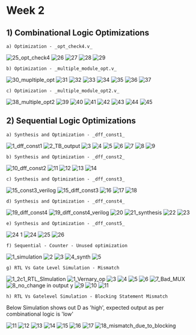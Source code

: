 
# Week 2 
## 1) Combinational Logic Optimizations

``` a) Optimization - _opt_check4.v_ ```

![25_opt_check4](https://github.com/adhiiiii/Hardware-Design---VLSI/assets/47310995/fde992c9-004b-47b0-b788-4daa4de8c733)
![26](https://github.com/adhiiiii/Hardware-Design---VLSI/assets/47310995/e483133a-fe28-4042-8a39-d20d02b7afcb)
![27](https://github.com/adhiiiii/Hardware-Design---VLSI/assets/47310995/248a687c-94d0-4b02-af1a-8c5db9dc38b0)
![28](https://github.com/adhiiiii/Hardware-Design---VLSI/assets/47310995/aa785eba-c7fb-4c43-b835-330f930eb62f)
![29](https://github.com/adhiiiii/Hardware-Design---VLSI/assets/47310995/5731e8ca-d601-4f71-bb63-7a3a036cd702)

``` b) Optimization - _multiple_module_opt.v_  ```

![30_mupltiple_opt](https://github.com/adhiiiii/Hardware-Design---VLSI/assets/47310995/edcd3ee4-950a-4547-aab9-c9401468e7b4)
![31](https://github.com/adhiiiii/Hardware-Design---VLSI/assets/47310995/25d47106-84fc-40ed-8ecb-aa2ac69041b7)
![32](https://github.com/adhiiiii/Hardware-Design---VLSI/assets/47310995/762f544f-35ff-414e-a0a3-54082c167424)
![33](https://github.com/adhiiiii/Hardware-Design---VLSI/assets/47310995/3b1bbf00-ad7f-49b8-9918-cbcf79160963)
![34](https://github.com/adhiiiii/Hardware-Design---VLSI/assets/47310995/2c664f33-7a26-43c4-8d87-65d0c8e878c0)
![35](https://github.com/adhiiiii/Hardware-Design---VLSI/assets/47310995/b18cf681-1d54-42c4-aa68-30c925246a23)
![36](https://github.com/adhiiiii/Hardware-Design---VLSI/assets/47310995/2b5ddff0-be1c-451f-834b-5e2b86b9d963)
![37](https://github.com/adhiiiii/Hardware-Design---VLSI/assets/47310995/f0cf5d17-0bd1-44de-a4b2-4d7b2d31dd6a)

``` c) Optimization - _multiple_module_opt2.v_ ```

![38_multiple_opt2](https://github.com/adhiiiii/Hardware-Design---VLSI/assets/47310995/eba12f72-b559-47fc-bce9-92e4d99b55bf)
![39](https://github.com/adhiiiii/Hardware-Design---VLSI/assets/47310995/c6270ce7-903c-4164-8b64-c129f92da1f8)
![40](https://github.com/adhiiiii/Hardware-Design---VLSI/assets/47310995/31e86d64-a17f-4c70-89fc-9898a12814af)
![41](https://github.com/adhiiiii/Hardware-Design---VLSI/assets/47310995/b82af9bd-10f5-482a-b478-2f34ce53149f)
![42](https://github.com/adhiiiii/Hardware-Design---VLSI/assets/47310995/4d33327f-bd7a-46d2-8728-19d3a6dd3596)
![43](https://github.com/adhiiiii/Hardware-Design---VLSI/assets/47310995/c9c5cc8d-ae1b-44cb-af57-f865146d66de)
![44](https://github.com/adhiiiii/Hardware-Design---VLSI/assets/47310995/c17475d2-aa5e-4f6e-82d4-5ca0806b37b8)
![45](https://github.com/adhiiiii/Hardware-Design---VLSI/assets/47310995/c93d4a8f-3f33-438d-995b-4c447f7d027a)

## 2) Sequential Logic Optimizations

``` a) Synthesis and Optimization - _dff_const1_ ```

![1_dff_const1](https://github.com/adhiiiii/Hardware-Design---VLSI/assets/47310995/e8b08611-e624-485a-a3e4-1e56b225ea67)
![2_TB_output](https://github.com/adhiiiii/Hardware-Design---VLSI/assets/47310995/453611b1-8ec6-4167-aaaf-7a4bbf593ef5)
![3](https://github.com/adhiiiii/Hardware-Design---VLSI/assets/47310995/5825cd9d-428e-44e8-be8f-7f315cc67eac)
![4](https://github.com/adhiiiii/Hardware-Design---VLSI/assets/47310995/174109b9-6bfb-49ce-b067-c46d310fe4c8)
![5](https://github.com/adhiiiii/Hardware-Design---VLSI/assets/47310995/89b0416d-9f12-4d94-aebe-9095a480457c)
![6](https://github.com/adhiiiii/Hardware-Design---VLSI/assets/47310995/28626870-fe82-4981-8826-196465c0c9d4)
![7](https://github.com/adhiiiii/Hardware-Design---VLSI/assets/47310995/e78c1d84-dfac-42d1-8c2a-0b5e221811f3)
![8](https://github.com/adhiiiii/Hardware-Design---VLSI/assets/47310995/687be900-6340-4adb-b1aa-49dafba63d7e)
![9](https://github.com/adhiiiii/Hardware-Design---VLSI/assets/47310995/bbbefeb5-d000-4fd1-9ce8-d7e54326bb2c)

``` b) Synthesis and Optimization - _dff_const2_ ```

![10_dff_const2](https://github.com/adhiiiii/Hardware-Design---VLSI/assets/47310995/0307e442-fba4-4000-a76b-8a0a10993299)
![11](https://github.com/adhiiiii/Hardware-Design---VLSI/assets/47310995/2d80fba3-2f53-43b7-87ac-830db5958ffb)
![12](https://github.com/adhiiiii/Hardware-Design---VLSI/assets/47310995/f7c01cba-53ab-456d-b354-e0775cef5362)
![13](https://github.com/adhiiiii/Hardware-Design---VLSI/assets/47310995/64f1fc1e-1b7e-4f0a-99ac-1473a992b17b)
![14](https://github.com/adhiiiii/Hardware-Design---VLSI/assets/47310995/afd22e57-bc8e-41ed-9d42-725d8836e002)

``` c) Synthesis and Optimization - _dff_const3_ ```

![15_const3_verilog](https://github.com/adhiiiii/Hardware-Design---VLSI/assets/47310995/16d95e40-2993-42d5-bb29-d07a64796ee6)
![15_diff_const3](https://github.com/adhiiiii/Hardware-Design---VLSI/assets/47310995/17a10d26-be88-48cc-b7d1-178201b69715)
![16](https://github.com/adhiiiii/Hardware-Design---VLSI/assets/47310995/e0dcd666-a409-4ce7-92f9-2531df632d1b)
![17](https://github.com/adhiiiii/Hardware-Design---VLSI/assets/47310995/ffa8a1d7-5066-43c2-986c-a30787cf9a9b)
![18](https://github.com/adhiiiii/Hardware-Design---VLSI/assets/47310995/8b87b648-802d-40f8-82f2-73e5458bc4fe)


``` d) Synthesis and Optimization - _dff_const4_ ```

![19_diff_const4](https://github.com/adhiiiii/Hardware-Design---VLSI/assets/47310995/f56d6e87-e7dd-480f-b9e2-a6777e4bc074)
![19_diff_const4_verilog](https://github.com/adhiiiii/Hardware-Design---VLSI/assets/47310995/63247761-9771-488f-9e08-358b60c923c2)
![20](https://github.com/adhiiiii/Hardware-Design---VLSI/assets/47310995/90e98671-5a8f-4678-bc28-856600817a15)
![21_synthesis](https://github.com/adhiiiii/Hardware-Design---VLSI/assets/47310995/7f281ff1-8cf6-4dcc-b41a-99fb9d75ced7)
![22](https://github.com/adhiiiii/Hardware-Design---VLSI/assets/47310995/2d924f57-c3c8-480d-9b97-45f3d01b357e)
![23](https://github.com/adhiiiii/Hardware-Design---VLSI/assets/47310995/7b335914-7548-4ce2-aea4-0997d425a676)

``` e) Synthesis and Optimization - _dff_const5_ ```

![24 1](https://github.com/adhiiiii/Hardware-Design---VLSI/assets/47310995/26c5bdc9-5c42-4726-bb5d-81e0a7468e17)
![24](https://github.com/adhiiiii/Hardware-Design---VLSI/assets/47310995/d93d6c64-aac8-46ef-88bf-72028053c062)
![25](https://github.com/adhiiiii/Hardware-Design---VLSI/assets/47310995/2c9f62a4-3887-4f95-ab34-e9bc4874e861)
![26](https://github.com/adhiiiii/Hardware-Design---VLSI/assets/47310995/b07a6b25-7dd9-403c-b329-811ef386b7f0)

``` f) Sequential - Counter - Unused optimization ```

![1_simulation](https://github.com/adhiiiii/Hardware-Design---VLSI/assets/47310995/b0a0c01a-dfd1-42bb-89fd-d58f74c7c571)
![2](https://github.com/adhiiiii/Hardware-Design---VLSI/assets/47310995/74cc73bd-430b-4eb7-8b96-8acc1e266688)
![3](https://github.com/adhiiiii/Hardware-Design---VLSI/assets/47310995/6449a4f5-adff-4a65-a635-4abadf211645)
![4_synth](https://github.com/adhiiiii/Hardware-Design---VLSI/assets/47310995/dd5541d1-da1a-4134-ab6a-a53fccc92df0)
![5](https://github.com/adhiiiii/Hardware-Design---VLSI/assets/47310995/9ea0da96-5f25-40f5-815a-da7b473f12ff)

``` g) RTL Vs Gate Level Simulation - Mismatch ```

![1_2c1_RTL_SImulation](https://github.com/adhiiiii/Hardware-Design---VLSI/assets/47310995/d645043e-5e91-4934-af9b-01f34c92780f)
![1_Vernary_op](https://github.com/adhiiiii/Hardware-Design---VLSI/assets/47310995/b1f1d8ca-a07b-4b71-a49e-8a704e255741)
![3](https://github.com/adhiiiii/Hardware-Design---VLSI/assets/47310995/62391f8b-e03c-4ad8-8864-8645deb42e41)
![4](https://github.com/adhiiiii/Hardware-Design---VLSI/assets/47310995/fc3b7b51-f0ee-4ef0-83f3-c4bee0bc26d8)
![5](https://github.com/adhiiiii/Hardware-Design---VLSI/assets/47310995/c003e541-3123-46a1-b125-e853c26aec1b)
![6](https://github.com/adhiiiii/Hardware-Design---VLSI/assets/47310995/1e6274e1-5d07-42bc-9458-44b484f78a69)
![7_Bad_MUX](https://github.com/adhiiiii/Hardware-Design---VLSI/assets/47310995/cc34540d-cec1-4655-a654-effca8bcf17d)
![8_no_change in output y](https://github.com/adhiiiii/Hardware-Design---VLSI/assets/47310995/a33113f0-48b0-4c74-95a3-16e9ff4e966e)
![9](https://github.com/adhiiiii/Hardware-Design---VLSI/assets/47310995/ff7407cf-2263-455c-a8ed-68306ecec82b)
![10](https://github.com/adhiiiii/Hardware-Design---VLSI/assets/47310995/05006c15-7e0a-4bd0-85e0-5d211ac8d816)
![11](https://github.com/adhiiiii/Hardware-Design---VLSI/assets/47310995/9ebd2f93-b64c-43ae-80c3-2ca4054aa52b)

``` h) RTL Vs Gatelevel Simulation - Blocking Statement Mismatch ```

Below Simulation shows out D as 'high', expected output as per combinational logic is 'low'

![11](https://github.com/adhiiiii/Hardware-Design---VLSI/assets/47310995/26ffc820-9788-41c2-9d6e-047156733d1f)
![12](https://github.com/adhiiiii/Hardware-Design---VLSI/assets/47310995/0d4e107c-c476-41e8-a046-cbcebeb308af)
![13](https://github.com/adhiiiii/Hardware-Design---VLSI/assets/47310995/27b9db9f-e56f-4a8d-82a6-8a47d832c111)
![14](https://github.com/adhiiiii/Hardware-Design---VLSI/assets/47310995/8e190356-e11b-4ec0-870c-2193cead8af9)
![15](https://github.com/adhiiiii/Hardware-Design---VLSI/assets/47310995/5f9da39c-8cc6-4bc0-b80a-bf8dd2b5f0de)
![16](https://github.com/adhiiiii/Hardware-Design---VLSI/assets/47310995/f187b3fc-50d5-4ba7-8da1-bdb5e1e2460a)
![17](https://github.com/adhiiiii/Hardware-Design---VLSI/assets/47310995/b10496ab-d639-4e7f-adc1-585c9b376c6a)
![18_mismatch_due_to_blocking](https://github.com/adhiiiii/Hardware-Design---VLSI/assets/47310995/bc05d65c-cf4f-4a73-8669-421474d29a97)
